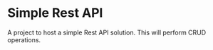 # Simple Rest API
A project to host a simple Rest API solution.  This will perform CRUD operations.
